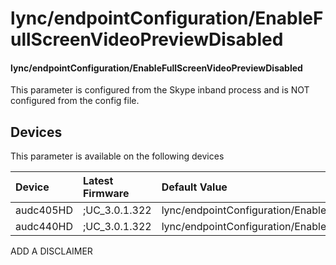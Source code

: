 ﻿---
description: lync/endpointConfiguration/EnableFullScreenVideoPreviewDisabled
search:
    keywords: ['lync','endpointConfiguration','EnableFullScreenVideoPreviewDisabled']
---

# lync/endpointConfiguration/EnableFullScreenVideoPreviewDisabled

#### lync/endpointConfiguration/EnableFullScreenVideoPreviewDisabled

This parameter is configured from the Skype inband process and is NOT configured from the config file.



## Devices
This parameter is available on the following devices

| Device | Latest Firmware | Default Value |
|:---|:---|:---|
| audc405HD | ;UC_3.0.1.322 | lync/endpointConfiguration/EnableFullScreenVideoPreviewDisabled=0 
| audc440HD | ;UC_3.0.1.322 | lync/endpointConfiguration/EnableFullScreenVideoPreviewDisabled=0 

ADD A DISCLAIMER

